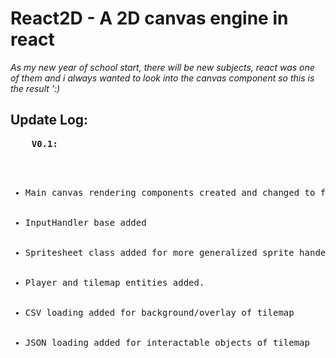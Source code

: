 <h1>React2D - A 2D canvas engine in react</h1>
<i>
    As my new year of school start, there will be new subjects, react was one of them and i always wanted to look into the canvas component so this is the result ':) 
</i>

<h2>Update Log:</h2> 
<pre>
    <strong>V0.1:</strong> 
    <ul>
        <li>Main canvas rendering components created and changed to frame based updates.</li>
        <lI>InputHandler base added</lI>
        <li>Spritesheet class added for more generalized sprite handeling</li>
        <li>Player and tilemap entities added.</li>
        <li>CSV loading added for background/overlay of tilemap</li>
        <li>JSON loading added for interactable objects of tilemap</li>
    </ul>
</pre>
